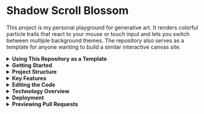 # Shadow Scroll Blossom

This project is my personal playground for generative art. It renders colorful particle trails that react to your mouse or touch input and lets you switch between multiple background themes. The repository also serves as a template for anyone wanting to build a similar interactive canvas site.

<details>
<summary><strong>Using This Repository as a Template</strong></summary>

1. Fork or clone the repo.
2. Update the project name in `package.json` and adjust this README with your own description.
3. Modify the canvas logic in `src` to experiment with your own particle effects.
4. Push your changes to `main` to deploy automatically with GitHub Pages.

</details>

<details>
<summary><strong>Getting Started</strong></summary>

1. Run `npm install`.
2. Launch the dev server with `npm run dev` and open `http://localhost:8080`.
3. Build for production with `npm run build`.

</details>

<details>
<summary><strong>Project Structure</strong></summary>

```
src/
  components/        React components for the canvas and UI
  contexts/          global settings state
  data/              static options for menus
  hooks/             reusable hooks
  pages/             route components
  utils/             canvas and particle helpers
  types/             TypeScript interfaces
```

</details>

<details>
<summary><strong>Key Features</strong></summary>

- Mouse and touch interaction on the canvas
- Multiple particle styles and background themes
- Includes a new **Ocean** theme with deep blue gradients
- Introduces a **Desert** theme with warm sand tones
- Adds a **Forest** theme with lush green hues
- Adds a **Sunset** theme with orange-to-purple hues
- Adds a **Midnight** theme with deep indigo blues
- Dark mode toggle with persistence
- Settings stored in localStorage

</details>

<details>
<summary><strong>Editing the Code</strong></summary>

Edit directly on [Lovable](https://lovable.dev/projects/37feecad-ffa4-4ddb-a957-b38a5b8fc776) or work locally using your favorite editor. Make sure Node.js is installed via [nvm](https://github.com/nvm-sh/nvm#installing-and-updating).

</details>

<details>
<summary><strong>Technology Overview</strong></summary>

This project uses Vite, React, TypeScript, Tailwind CSS and shadcn-ui.

</details>

<details>
<summary><strong>Deployment</strong></summary>

Pushes to `main` automatically deploy to **GitHub Pages** via GitHub Actions. Enable Pages in the repository settings with "GitHub Actions" as the source. Once enabled, your site will be live at [`https://ba-calderonmorales.github.io/shadow-scroll-blossom/`](https://ba-calderonmorales.github.io/shadow-scroll-blossom/).

GitHub Pages must be enabled for the pull request previews to work correctly.

</details>

<details>
<summary><strong>Previewing Pull Requests</strong></summary>

Every pull request triggers a workflow that builds the site and publishes a free GitHub Pages preview. A link to the preview is posted as a comment on the PR so you can test changes before merging.

</details>

